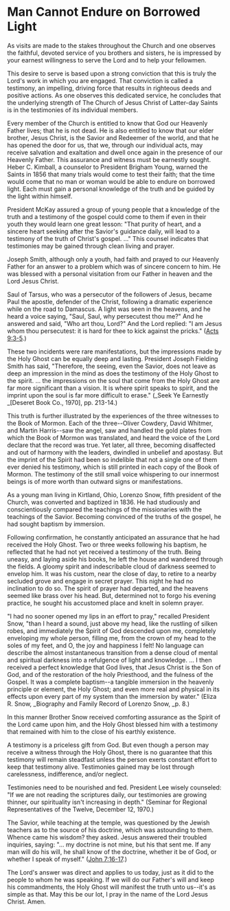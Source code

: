 # Man Cannot Endure on Borrowed Light

As visits are made to the stakes throughout the Church and one observes the
faithful, devoted service of you brothers and sisters, he is impressed by your
earnest willingness to serve the Lord and to help your fellowmen.

This desire to serve is based upon a strong conviction that this is truly the
Lord's work in which you are engaged. That conviction is called a testimony,
an impelling, driving force that results in righteous deeds and positive
actions. As one observes this dedicated service, he concludes that the
underlying strength of The Church of Jesus Christ of Latter-day Saints is in
the testimonies of its individual members.

Every member of the Church is entitled to know that God our Heavenly Father
lives; that he is not dead. He is also entitled to know that our elder
brother, Jesus Christ, is the Savior and Redeemer of the world, and that he
has opened the door for us, that we, through our individual acts, may receive
salvation and exaltation and dwell once again in the presence of our Heavenly
Father. This assurance and witness must be earnestly sought. Heber C. Kimball,
a counselor to President Brigham Young, warned the Saints in 1856 that many
trials would come to test their faith; that the time would come that no man or
woman would be able to endure on borrowed light. Each must gain a personal
knowledge of the truth and be guided by the light within himself.

President McKay assured a group of young people that a knowledge of the truth
and a testimony of the gospel could come to them if even in their youth they
would learn one great lesson: "That purity of heart, and a sincere heart
seeking after the Savior's guidance daily, will lead to a testimony of the
truth of Christ's gospel. ..." This counsel indicates that testimonies may be
gained through clean living and prayer.

Joseph Smith, although only a youth, had faith and prayed to our Heavenly
Father for an answer to a problem which was of sincere concern to him. He was
blessed with a personal visitation from our Father in heaven and the Lord
Jesus Christ.

Saul of Tarsus, who was a persecutor of the followers of Jesus, became Paul
the apostle, defender of the Christ, following a dramatic experience while on
the road to Damascus. A light was seen in the heavens, and he heard a voice
saying, "Saul, Saul, why persecutest thou me?" And he answered and said, "Who
art thou, Lord?" And the Lord replied: "I am Jesus whom thou persecutest: it
is hard for thee to kick against the pricks." ([Acts
9:3-5](https://www.lds.org/scriptures/nt/acts/9.3-5?lang=eng#2).)

These two incidents were rare manifestations, but the impressions made by the
Holy Ghost can be equally deep and lasting. President Joseph Fielding Smith
has said, "Therefore, the seeing, even the Savior, does not leave as deep an
impression in the mind as does the testimony of the Holy Ghost to the spirit.
... the impressions on the soul that come from the Holy Ghost are far more
significant than a vision. It is where spirit speaks to spirit, and the
imprint upon the soul is far more difficult to erase." (_Seek Ye Earnestly
_[Deseret Book Co., 1970], pp. 213-14.)

This truth is further illustrated by the experiences of the three witnesses to
the Book of Mormon. Each of the three--Oliver Cowdery, David Whitmer, and
Martin Harris--saw the angel, saw and handled the gold plates from which the
Book of Mormon was translated, and heard the voice of the Lord declare that
the record was true. Yet later, all three, becoming disaffected and out of
harmony with the leaders, dwindled in unbelief and apostasy. But the imprint
of the Spirit had been so indelible that not a single one of them ever denied
his testimony, which is still printed in each copy of the Book of Mormon. The
testimony of the still small voice whispering to our innermost beings is of
more worth than outward signs or manifestations.

As a young man living in Kirtland, Ohio, Lorenzo Snow, fifth president of the
Church, was converted and baptized in 1836. He had studiously and
conscientiously compared the teachings of the missionaries with the teachings
of the Savior. Becoming convinced of the truths of the gospel, he had sought
baptism by immersion.

Following confirmation, he constantly anticipated an assurance that he had
received the Holy Ghost. Two or three weeks following his baptism, he
reflected that he had not yet received a testimony of the truth. Being uneasy,
and laying aside his books, he left the house and wandered through the fields.
A gloomy spirit and indescribable cloud of darkness seemed to envelop him. It
was his custom, near the close of day, to retire to a nearby secluded grove
and engage in secret prayer. This night he had no inclination to do so. The
spirit of prayer had departed, and the heavens seemed like brass over his
head. But, determined not to forgo his evening practice, he sought his
accustomed place and knelt in solemn prayer.

"I had no sooner opened my lips in an effort to pray," recalled President
Snow, "than I heard a sound, just above my head, like the rustling of silken
robes, and immediately the Spirit of God descended upon me, completely
enveloping my whole person, filling me, from the crown of my head to the soles
of my feet, and O, the joy and happiness I felt! No language can describe the
almost instantaneous transition from a dense cloud of mental and spiritual
darkness into a refulgence of light and knowledge. ... I then received a perfect
knowledge that God lives, that Jesus Christ is the Son of God, and of the
restoration of the holy Priesthood, and the fulness of the Gospel. It was a
complete baptism--a tangible immersion in the heavenly principle or element,
the Holy Ghost; and even more real and physical in its effects upon every part
of my system than the immersion by water." (Eliza R. Snow, _Biography and
Family Record of Lorenzo Snow, _p. 8.)

In this manner Brother Snow received comforting assurance as the Spirit of the
Lord came upon him, and the Holy Ghost blessed him with a testimony that
remained with him to the close of his earthly existence.

A testimony is a priceless gift from God. But even though a person may receive
a witness through the Holy Ghost, there is no guarantee that this testimony
will remain steadfast unless the person exerts constant effort to keep that
testimony alive. Testimonies gained may be lost through carelessness,
indifference, and/or neglect.

Testimonies need to be nourished and fed. President Lee wisely counseled: "If
we are not reading the scriptures daily, our testimonies are growing thinner,
our spirituality isn't increasing in depth." (Seminar for Regional
Representatives of the Twelve, December 12, 1970.)

The Savior, while teaching at the temple, was questioned by the Jewish
teachers as to the source of his doctrine, which was astounding to them.
Whence came his wisdom? they asked. Jesus answered their troubled inquiries,
saying: "... my doctrine is not mine, but his that sent me. If any man will do
his will, he shall know of the doctrine, whether it be of God, or whether I
speak of myself." ([John
7:16-17](https://www.lds.org/scriptures/nt/john/7.16-17?lang=eng#15).)

The Lord's answer was direct and applies to us today, just as it did to the
people to whom he was speaking. If we will do our Father's will and keep his
commandments, the Holy Ghost will manifest the truth unto us--it's as simple
as that. May this be our lot, I pray in the name of the Lord Jesus Christ.
Amen.

